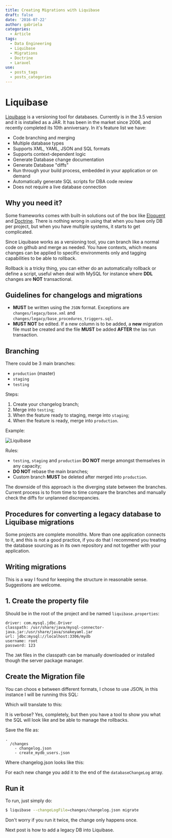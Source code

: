 ```yaml
---
title: Creating Migrations with Liquibase
draft: false
date: '2016-07-22'
author: gabriela
categories:
  - Article
tags:
  - Data Engineering
  - Liquibase
  - Migrations
  - Doctrine
  - Laravel
use:
  - posts_tags
  - posts_categories
---
```


# Liquibase

[Liquibase](www.liquibase.org) is a versioning tool for databases. Currently is in the 3.5 version and it is installed as a JAR. It has been in the market since 2006, and recently completed its 10th anniversary. In it's feature list we have:

- Code branching and merging
- Multiple database types
- Supports XML, YAML, JSON and SQL formats
- Supports context-dependent logic
- Generate Database change documentation
- Generate Database "diffs"
- Run through your build process, embedded in your application or on demand
- Automatically generate SQL scripts for DBA code review
- Does not require a live database connection

## Why you need it?

Some frameworks comes with built-in solutions out of the box like [Eloquent](https://laravel.com/docs/5.2/eloquent) and [Doctrine](http://www.doctrine-project.org/). There is nothing wrong in using that when you have only DB per project, but when you have multiple systems, it starts to get complicated.

Since Liquibase works as a versioning tool, you can branch like a normal code on github and merge as needed. You have contexts, which means changes can be applied to specific environments only and tagging capabilities to be able to rollback.

Rollback is a tricky thing, you can either do an automatically rollback or define a script, useful when deal with MySQL for instance where **DDL** changes are **NOT** transactional.

## Guidelines for changelogs and migrations

- **MUST** be written using the `JSON` format. Exceptions are `changes/legacy/base.xml` and `changes/legacy/base_procedures_triggers.sql`.
- **MUST NOT** be edited. If a new column is to be added, a **new** migration file must be created and the file **MUST** be added **AFTER** the las run transaction.

## Branching

There could be 3 main branches:

- `production` (master)
- `staging`
- `testing`

Steps:

1. Create your changelog branch;
2. Merge into `testing`;
3. When the feature ready to staging, merge into `staging`;
4. When the feature is ready, merge into `production`.

Example:

![Liquibase](img/2016/07/liquibase.png)

Rules:

- `testing`, `staging` and `production` **DO NOT** merge amongst themselves in any capacity;
- **DO NOT** rebase the main branches;
- Custom branch **MUST** be deleted after merged into `production`.

The downside of this approach is the diverging state between the branches. Current process is to from time to time compare the branches and manually check the diffs for unplanned discrepancies.

## Procedures for converting a legacy database to Liquibase migrations

Some projects are complete monoliths. More than one application connects to it, and this is not a good practice, if you do that I recommend you treating the database sourcing as in its own repository and not together with your application.

## Writing migrations

This is a way I found for keeping the structure in reasonable sense. Suggestions are welcome.

## 1\. Create the property file

Should be in the root of the project and be named `liquibase.properties`:

```
driver: com.mysql.jdbc.Driver
classpath: /usr/share/java/mysql-connector-java.jar:/usr/share/java/snakeyaml.jar
url: jdbc:mysql://localhost:3306/mydb
username: root
password: 123
```

The `JAR` files in the classpath can be manually downloaded or installed though the server package manager.

## Create the Migration file

You can choos e between different formats, I chose to use JSON, in this instance I will be running this SQL:

<script src="https://gist.github.com/gabidavila/47cfc3e6165dbeb0782e639e21a9399a.js">
</script>

Which will translate to this:

<script src="https://gist.github.com/gabidavila/852ac1adcefc6f49060fc329dfe2b2c3.js">
</script>

It is verbose? Yes, completely, but then you have a tool to show you what the SQL will look like and be able to manage the rollbacks.

Save the file as:

```
.
  /changes
    - changelog.json
    - create_mydb_users.json
```

Where changelog.json looks like this:

<script src="https://gist.github.com/gabidavila/7d670f761aef47491d294c4a8a00de79.js">
</script>

For each new change you add it to the end of the `databaseChangeLog` array.

## Run it

To run, just simply do:

```sh
$ liquibase --changeLogFile=changes/changelog.json migrate
```

Don't worry if you run it twice, the change only happens once.

Next post is how to add a legacy DB into Liquibase.
